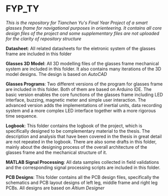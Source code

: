 # FYP_TY
*This is the repository for Tianchen Yu's Final Year Project of a smart glasses frame for navigational purposes in orienteering. It contains all core design files of the project and some supplementary files are not uploaded for the clarity of repository structure*

**Datasheet**: All related datasheets for the eletronic system of the glasses frame are included in this folder

**Glasses 3D Model**: All 3D modelling files of the glasses frame mechanical system are included in this folder. It also contains many iterations of the 3D model designs. The design is based on *AutoCAD*

**Glasses Programs**: Two different versions of the program for glasses frame are included in this folder. Both of them are based on Arduino IDE. The basic version enables the core functions of the glasses frame including LED interface, buzzing, magnetic meter and simple user interaction. The advanced version adds the implementations of inertial units, data recording system and a more complex LED interface together with a more rigorous time sequence.

**Logbook**: This folder contains the logbook of the project, which is specifically designed to be complementary material to the thesis. The description and analysis that have been covered in the thesis in great detail are not repeated in the logbook. There are also some drafts in this folder, mainly about the designing process of the overall architecture of the glasses frame and the mechanical structure of it.

**MATLAB Signal Processing**: All data samples collected in field validations and the corresponding signal processing scripts are included in this folder.

**PCB Designs**: This folder contains all the PCB design files, specifically the schematics and PCB layout designs of left leg, middle frame and right leg PCBs. All designs are based on *Altium Designer*
